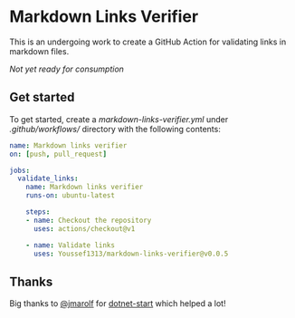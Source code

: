 # Markdown Links Verifier

This is an undergoing work to create a GitHub Action for validating links in markdown files.

*Not yet ready for consumption*

## Get started

To get started, create a *markdown-links-verifier.yml* under *.github/workflows/* directory with the following contents:

```yml
name: Markdown links verifier
on: [push, pull_request]

jobs:
  validate_links:
    name: Markdown links verifier
    runs-on: ubuntu-latest

    steps:
    - name: Checkout the repository
      uses: actions/checkout@v1

    - name: Validate links
      uses: Youssef1313/markdown-links-verifier@v0.0.5
```

## Thanks

Big thanks to [@jmarolf](https://github.com/jmarolf) for [dotnet-start](https://github.com/jmarolf/dotnet-start) which helped a lot!
